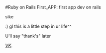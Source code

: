 #Ruby on Rails First_APP: first app dev on rails

sike

:) gl this is a little step in ur life^^

U'll say "thank's" later

[*VK*](https://vk.com/id33435769).